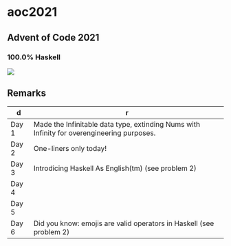 # aoc2021

## Advent of Code 2021

### 100.0% Haskell

![](https://raw.githubusercontent.com/chris90483/aoc2021/main/mona_l2.png)

## Remarks
| d      | r                                                                                          |
|--------|--------------------------------------------------------------------------------------------|
| Day 1  | Made the Infinitable data type, extinding Nums with Infinity for overengineering purposes. |
| Day 2  | One-liners only today!                                                                     |
| Day 3  | Introdicing Haskell As English(tm) (see problem 2)                                         |
| Day 4  |                                                                                            |
| Day 5  |                                                                                            |
| Day 6  | Did you know: emojis are valid operators in Haskell (see problem 2)                        |
